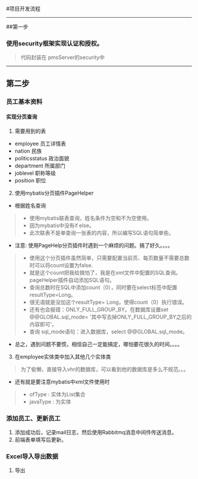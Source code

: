 #项目开发流程
***
##第一步
### 使用security框架实现认证和授权。
> 代码封装在 pmsServer的security中

***
## 第二步
### 员工基本资料
#### 实现分页查询
1. 需要用到的表
- employee 员工详情表
- nation 民族
- politicsstatus 政治面貌
- department 所属部门
- joblevel 职称等级
- position 职位
2. 使用mybatis分页插件PageHelper
- 根据姓名查询
> - 使用mybatis联表查询，姓名条件为空和不为空使用<cloose><when><otherwise>。
> - 因为mybatis中没有if else。
> - 此次联表不是单查询一张表的内容，所以编写SQL语句简单些。
- 注意: 使用PageHelp分页插件时遇到一个麻烦的问题。搞了好久。。。。
> - 使用这个分页插件虽然简单，只需要配置当前页、每页数量不需要总数时可以将count设置为false.
> - 就是这个count把我给搞怕了，我是在xml文件中配置的SQL查询。pageHelper插件自动添加SQL语句。
> - 查询总数时在SQL中添加count（0），同时要在select标签中配置resultType=Long。
> - 很无语就是没加这个resultType= Long，使得count（0）执行错误。
> - 还有也会报错：ONLY_FULL_GROUP_BY。在数据库设置set @@GLOBAL.sql_mode= '其中写去掉ONLY_FULL_GROUP_BY之后的内容即可'。
> - 查询 sql_mode语句：进入数据库，select @@GLOBAL.sql_mode。
- 总之，遇到问题不要慌，相信自己一定能搞定，哪怕要花很久的时间。。。。
3. 在employee实体类中加入其他几个实体类
> 为了偷懒，直接导入vhr的数据库，可以看到他的数据库是多么不规范。。。
 - 还有就是要注意mybatis中xml文件使用<collection>时
>   - ofType : 实体为List集合
>   - javaType : 为实体
### 添加员工、更新员工
1. 添加成功后，记录mail日志，然后使用Rabbitmq消息中间件传送消息。
2. 前端表单填写后更新。
### Excel导入导出数据
1. 导出
